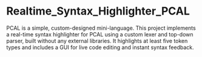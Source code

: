 # Realtime_Syntax_Highlighter_PCAL
PCAL  is a simple, custom-designed mini-language. This project implements a real-time syntax highlighter for PCAL using a custom lexer and top-down parser, built without any external libraries. It highlights at least five token types and includes a GUI for live code editing and instant syntax feedback.
